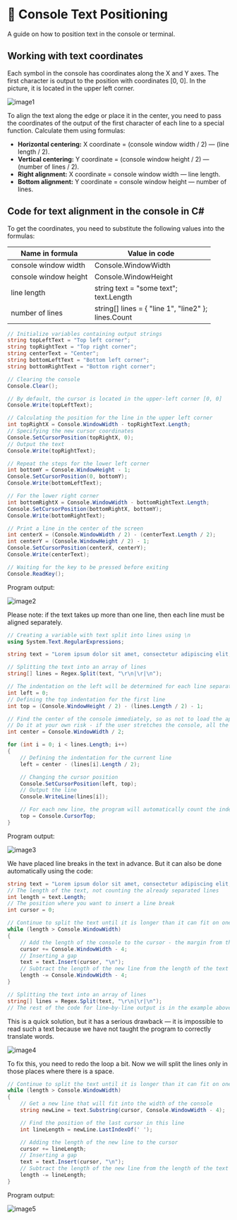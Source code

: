 # 🤔 Console Text Positioning
A guide on how to position text in the console or terminal.

## Working with text coordinates

Each symbol in the console has coordinates along the X and Y axes. The first character is output to the position with coordinates [0, 0]. In the picture, it is located in the upper left corner.

![image1](./assets/image1.png)

To align the text along the edge or place it in the center, you need to pass the coordinates of the output of the first character of each line to a special function. Calculate them using formulas:

* **Horizontal centering:** X coordinate = (console window width / 2) — (line length / 2).
* **Vertical centering:** Y coordinate = (console window height / 2) — (number of lines / 2).
* **Right alignment:** X coordinate = console window width — line length.
* **Bottom alignment:** Y coordinate = console window height — number of lines.

## Code for text alignment in the console in C#

To get the coordinates, you need to substitute the following values into the formulas:

|Name in formula|Value in code|
|---|---|
|console window width|Console.WindowWidth|
|console window height|Console.WindowHeight|
|line length|string text = "some text"; <br> text.Length|
|number of lines|string[] lines = { "line 1", "line2" }; <br> lines.Count|

```c#
// Initialize variables containing output strings
string topLeftText = "Top left corner";
string topRightText = "Top right corner";
string centerText = "Center";
string bottomLeftText = "Bottom left corner";
string bottomRightText = "Bottom right corner";

// Clearing the console
Console.Clear();

// By default, the cursor is located in the upper-left corner [0, 0]
Console.Write(topLeftText);

// Calculating the position for the line in the upper left corner
int topRightX = Console.WindowWidth - topRightText.Length;
// Specifying the new cursor coordinates
Console.SetCursorPosition(topRightX, 0);
// Output the text
Console.Write(topRightText);

// Repeat the steps for the lower left corner
int bottomY = Console.WindowHeight - 1;
Console.SetCursorPosition(0, bottomY);
Console.Write(bottomLeftText);

// For the lower right corner
int bottomRightX = Console.WindowWidth - bottomRightText.Length;
Console.SetCursorPosition(bottomRightX, bottomY);
Console.Write(bottomRightText);

// Print a line in the center of the screen
int centerX = (Console.WindowWidth / 2) - (centerText.Length / 2);
int centerY = (Console.WindowHeight / 2) - 1;
Console.SetCursorPosition(centerX, centerY);
Console.Write(centerText);

// Waiting for the key to be pressed before exiting
Console.ReadKey();
```

Program output:

![image2](./assets/image2.png)

Please note: if the text takes up more than one line, then each line must be aligned separately.

```c#
// Creating a variable with text split into lines using \n
using System.Text.RegularExpressions;

string text = "Lorem ipsum dolor sit amet, consectetur adipiscing elit, \nsed do eiusmod tempor incididunt ut labore et dolore magna aliqua. \nUt enim ad minim veniam, quis nostrud exercitation ullamco laboris nisi ut aliquip ex ea commodo consequat. \nDuis aute irure dolor in reprehenderit in voluptate velit esse cillum dolore eu fugiat nulla pariatur. \nExcepteur sint occaecat cupidatat non proident, \nsunt in culpa qui officia deserunt mollit anim id est laborum. ";

// Splitting the text into an array of lines
string[] lines = Regex.Split(text, "\r\n|\r|\n");

// The indentation on the left will be determined for each line separately
int left = 0;
// Defining the top indentation for the first line
int top = (Console.WindowHeight / 2) - (lines.Length / 2) - 1;

// Find the center of the console immediately, so as not to load the application with unnecessary calculations
// Do it at your own risk - if the user stretches the console, all the text will go
int center = Console.WindowWidth / 2;

for (int i = 0; i < lines.Length; i++)
{
    // Defining the indentation for the current line
    left = center - (lines[i].Length / 2);

    // Changing the cursor position
    Console.SetCursorPosition(left, top);
    // Output the line
    Console.WriteLine(lines[i]);

    // For each new line, the program will automatically count the indentation from the top
    top = Console.CursorTop;
}
```

Program output:

![image3](./assets/image3.png)

We have placed line breaks in the text in advance. But it can also be done automatically using the code:

```c#
string text = "Lorem ipsum dolor sit amet, consectetur adipiscing elit, sed do eiusmod tempor incididunt ut labore et dolore magna aliqua. Ut enim ad minim veniam, quis nostrud exercitation ullamco laboris nisi ut aliquip ex ea commodo consequat. Duis aute irure dolor in reprehenderit in voluptate velit esse cillum dolore eu fugiat nulla pariatur. Excepteur sint occaecat cupidatat non proident, sunt in culpa qui officia deserunt mollit anim id est laborum.";
// The length of the text, not counting the already separated lines
int length = text.Length;
// The position where you want to insert a line break
int cursor = 0;

// Continue to split the text until it is longer than it can fit on one line
while (length > Console.WindowWidth)
{
    // Add the length of the console to the cursor - the margin from the edges (2 on each side = 4)
    cursor += Console.WindowWidth - 4;
    // Inserting a gap
    text = text.Insert(cursor, "\n");
    // Subtract the length of the new line from the length of the text
    length -= Console.WindowWidth - 4;
}

// Splitting the text into an array of lines
string[] lines = Regex.Split(text, "\r\n|\r|\n");
// The rest of the code for line–by-line output is in the example above
```

This is a quick solution, but it has a serious drawback — it is impossible to read such a text because we have not taught the program to correctly translate words.

![image4](./assets/image4.png)

To fix this, you need to redo the loop a bit. Now we will split the lines only in those places where there is a space.

```c#
// Continue to split the text until it is longer than it can fit on one line
while (length > Console.WindowWidth)
{
    // Get a new line that will fit into the width of the console
    string newLine = text.Substring(cursor, Console.WindowWidth - 4);

    // Find the position of the last cursor in this line
    int lineLength = newLine.LastIndexOf(' ');

    // Adding the length of the new line to the cursor
    cursor += lineLength;
    // Inserting a gap
    text = text.Insert(cursor, "\n");
    // Subtract the length of the new line from the length of the text
    length -= lineLength;
}
```

Program output:

![image5](./assets/image5.png)